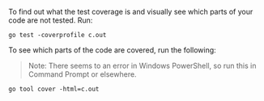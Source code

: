 To find out what the test coverage is and
visually see which parts of your code are not tested. Run:

```
go test -coverprofile c.out
```


To see which parts of the code are covered, run the following:
> Note: There seems to an error in Windows PowerShell, so run this in Command Prompt or elsewhere.
```
go tool cover -html=c.out
```
